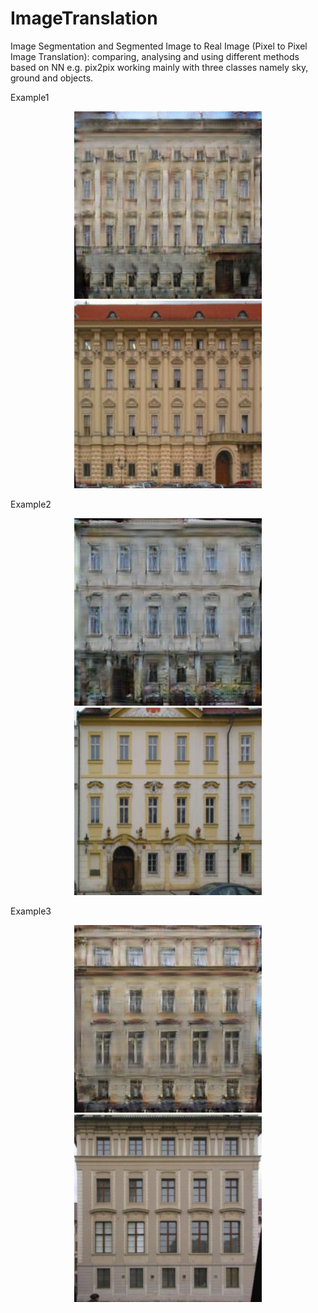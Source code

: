 # ImageTranslation
Image Segmentation and Segmented Image to Real Image (Pixel to Pixel Image Translation): comparing, analysing and using different methods based on NN e.g. pix2pix working mainly with three classes namely sky, ground and objects.

Example1
<p align="center">
  <img src="https://github.com/ImageSeg/ImageTranslation/blob/master/result/facades/cmp_b0202.jpg" width="300" title="Input image"/>
  <img src="
https://github.com/ImageSeg/ImageTranslation/blob/master/result/gold_standard/cmp_b0202.jpg" width="300" title="Output image"/>
</p>
Example2
<p align="center">
  <img src="https://github.com/ImageSeg/ImageTranslation/blob/master/result/facades/cmp_b0203.jpg" width="300" title="Input image"/>
  <img src="
https://github.com/ImageSeg/ImageTranslation/blob/master/result/gold_standard/cmp_b0203.jpg" width="300" title="Output image"/>
</p>
Example3
<p align="center">
  <img src="https://github.com/ImageSeg/ImageTranslation/blob/master/result/facades/cmp_b0204.jpg" width="300" title="Input image"/>
  <img src="
https://github.com/ImageSeg/ImageTranslation/blob/master/result/gold_standard/cmp_b0204.jpg" width="300" title="Output image"/>
</p>
